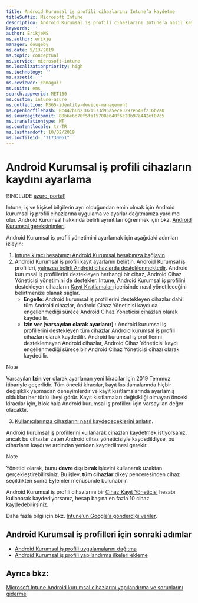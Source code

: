 ```yaml
---
title: Android Kurumsal iş profili cihazlarını Intune’a kaydetme
titleSuffix: Microsoft Intune
description: Android Kurumsal iş profili cihazlarını Intune’a nasıl kaydedeceğinizi öğrenin.
keywords: ''
author: ErikjeMS
ms.author: erikje
manager: dougeby
ms.date: 5/13/2019
ms.topic: conceptual
ms.service: microsoft-intune
ms.localizationpriority: high
ms.technology: ''
ms.assetid: ''
ms.reviewer: chmaguir
ms.suite: ems
search.appverid: MET150
ms.custom: intune-azure
ms.collection: M365-identity-device-management
ms.openlocfilehash: 8c447b6b21021573d95a5ece3297e548f216b7a0
ms.sourcegitcommit: 88b6e6d70f5fa15708e640f6e20b97a442ef07c5
ms.translationtype: MT
ms.contentlocale: tr-TR
ms.lasthandoff: 10/02/2019
ms.locfileid: "71730061"
---
```

# <a name="set-up-enrollment-of-android-enterprise-work-profile-devices"></a>Android Kurumsal iş profili cihazların kaydını ayarlama

[!INCLUDE [azure_portal](../includes/azure_portal.md)]

Intune, iş ve kişisel bilgilerin ayrı olduğundan emin olmak için Android kurumsal iş profili cihazlarına uygulama ve ayarlar dağıtmanıza yardımcı olur. Android Kurumsal hakkında belirli ayrıntıları öğrenmek için bkz. [Android Kurumsal gereksinimleri](https://support.google.com/work/android/answer/6174145?hl=en&ref_topic=6151012).

Android Kurumsal iş profili yönetimini ayarlamak için aşağıdaki adımları izleyin:

1. [Intune kiracı hesabınızı Android Kurumsal hesabınıza bağlayın](connect-intune-android-enterprise.md).
2. Android Kurumsal iş profili kayıt ayarlarını belirtin. Android Kurumsal iş profilleri, [yalnızca belirli Android cihazlarda desteklenmektedir](https://support.google.com/work/android/answer/6174145?hl=en&ref_topic=6151012%20style=%22target=new_window%22). Android kurumsal iş profillerini destekleyen herhangi bir cihaz, Android Cihaz Yöneticisi yönetimini de destekler. Intune, Android Kurumsal iş profilini destekleyen cihazların [Kayıt Kısıtlamaları](enrollment-restrictions-set.md) içerisinde nasıl yönetileceğini belirtmenize olanak sağlar.
    - **Engelle**: Android kurumsal iş profillerini destekleyen cihazlar dahil tüm Android cihazlar, Android Cihaz Yöneticisi kaydı da engellenmediği sürece Android Cihaz Yöneticisi cihazları olarak kaydedilir. 
    - **Izin ver (varsayılan olarak ayarlanır)** : Android kurumsal iş profillerini destekleyen tüm cihazlar Android kurumsal iş profili cihazları olarak kaydedilir. Android kurumsal iş profillerini desteklemeyen Android cihazlar, Android Cihaz Yöneticisi kaydı engellenmediği sürece bir Android Cihaz Yöneticisi cihazı olarak kaydedilir. 
> [!NOTE]
> Varsayılan **Izin ver** olarak ayarlanan yeni kiracılar Için 2019 Temmuz itibariyle geçerlidir. Tüm önceki kiracılar, kayıt kısıtlamalarında hiçbir değişiklik yapmadan deneyimlerdir ve kayıt kısıtlamalarında ayarlamış oldukları her türlü ilkeyi görür. Kayıt kısıtlamaları değişikliği olmayan önceki kiracılar için, **blok** hala Android kurumsal iş profilleri için varsayılan değer olacaktır.

3. [Kullanıcılarınıza cihazlarını nasıl kaydedeceklerini anlatın](/intune-user-help/create-a-work-profile-and-enroll-your-device-in-intune-android).  

Android kurumsal iş profillerini kullanarak cihazları kaydetmek istiyorsanız, ancak bu cihazlar zaten Android cihaz yöneticisiyle kaydedildiyse, bu cihazların kaydı ve ardından yeniden kaydedilmesi gerekir.
> [!NOTE]
> Yönetici olarak, bunu **devre dışı bırak** işlevini kullanarak uzaktan gerçekleştirebilirsiniz. Bu işlev, **tüm cihazlar** dikey penceresinden cihaz seçildikten sonra Eylemler menüsünde bulunabilir.

Android Kurumsal iş profili cihazlarını bir [Cihaz Kayıt Yöneticisi](device-enrollment-manager-enroll.md) hesabı kullanarak kaydediyorsanız, hesap başına en fazla 10 cihaz kaydedebilirsiniz.

Daha fazla bilgi için bkz. [Intune’un Google’a gönderdiği veriler](../protect/data-intune-sends-to-google.md).

## <a name="next-steps-for-android-enterprise-work-profiles"></a>Android Kurumsal iş profilleri için sonraki adımlar
- [Android Kurumsal iş profili uygulamalarını dağıtma](../apps/apps-add-android-for-work.md)
- [Android Kurumsal iş profili yapılandırma ilkeleri ekleme](../configuration/device-profiles.md)

## <a name="see-also"></a>Ayrıca bkz:

[Microsoft Intune Android kurumsal cihazlarını yapılandırma ve sorunlarını giderme](https://support.microsoft.com/help/4476974)
